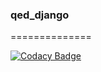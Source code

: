 ### qed_django

==============

[![Codacy Badge](https://api.codacy.com/project/badge/Grade/8da2b7009c0b4e3db24473c813b56005)](https://www.codacy.com/app/puruckertom/qed?utm_source=github.com&utm_medium=referral&utm_content=quanted/qed_django&utm_campaign=badger)
